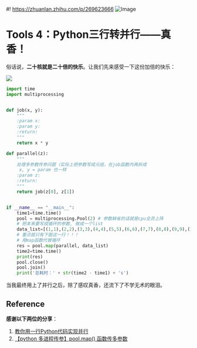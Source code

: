 #! https://zhuanlan.zhihu.com/p/269623666
![Image](https://pic4.zhimg.com/80/v2-ba8349bf6c1a51498ab00ba6d7838ac5.jpg)
# Tools 4：Python三行转并行——真香！

俗话说，**二十核就是二十倍的快乐**。让我们先来感受一下这份加倍的快乐：

![](https://pic4.zhimg.com/80/v2-913300b0c19c12bddbeaab5da0a6bb6f.png)

```python
import time
import multiprocessing


def job(x, y):
	"""
	:param x:
	:param y:
	:return:
	"""
	return x * y

def parallel(z):
	"""
    处理多参数传参问题（实际上把参数写成元组，在job函数内再拆成
     x, y = param 也一样
	:param z:
	:return:
	"""
	return job(z[0], z[1])


if __name__ == "__main__":
	time1=time.time()
	pool = multiprocessing.Pool(2) # 参数缺省的话就是cpu全员上阵
	# 把本来要写成循环的参数, 做成一个list
	data_list=[(1,1),(2,2),(3,3),(4,4),(5,5),(6,6),(7,7),(8,8),(9,9),(10,10)]
	# 重点就只有下面这一行！！！
	# 用map函数代替循环
	res = pool.map(parallel, data_list)
	time2=time.time()
	print(res)
	pool.close()
	pool.join()
	print('总耗时：' + str(time2 - time1) + 's')
```


当我最终用上了并行之后，除了感叹真香，还流下了不学无术的眼泪。

## Reference
**感谢以下两位的分享**：
1. [教你用一行Python代码实现并行](https://www.cnblogs.com/wumingxiaoyao/archive/2004/01/13/8241869.html)
2. [【python 多进程传参】pool.map() 函数传多参数](https://blog.csdn.net/u013421629/article/details/100284962)